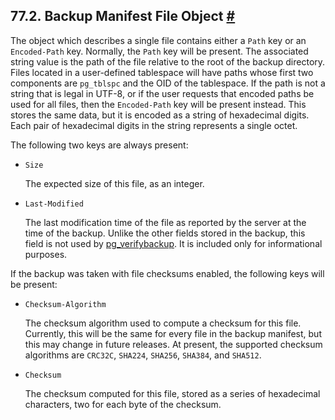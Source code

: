 ## 77.2. Backup Manifest File Object [#](#BACKUP-MANIFEST-FILES)

The object which describes a single file contains either a `Path` key or an `Encoded-Path` key. Normally, the `Path` key will be present. The associated string value is the path of the file relative to the root of the backup directory. Files located in a user-defined tablespace will have paths whose first two components are `pg_tblspc` and the OID of the tablespace. If the path is not a string that is legal in UTF-8, or if the user requests that encoded paths be used for all files, then the `Encoded-Path` key will be present instead. This stores the same data, but it is encoded as a string of hexadecimal digits. Each pair of hexadecimal digits in the string represents a single octet.

The following two keys are always present:

* `Size`

    The expected size of this file, as an integer.

* `Last-Modified`

    The last modification time of the file as reported by the server at the time of the backup. Unlike the other fields stored in the backup, this field is not used by [pg\_verifybackup](app-pgverifybackup.html "pg_verifybackup"). It is included only for informational purposes.

If the backup was taken with file checksums enabled, the following keys will be present:

* `Checksum-Algorithm`

    The checksum algorithm used to compute a checksum for this file. Currently, this will be the same for every file in the backup manifest, but this may change in future releases. At present, the supported checksum algorithms are `CRC32C`, `SHA224`, `SHA256`, `SHA384`, and `SHA512`.

* `Checksum`

    The checksum computed for this file, stored as a series of hexadecimal characters, two for each byte of the checksum.